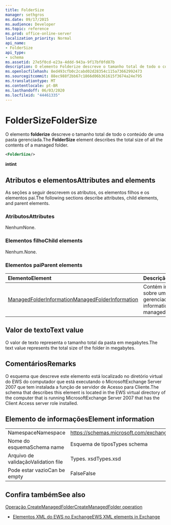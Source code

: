 ```yaml
---
title: FolderSize
manager: sethgros
ms.date: 09/17/2015
ms.audience: Developer
ms.topic: reference
ms.prod: office-online-server
localization_priority: Normal
api_name:
- FolderSize
api_type:
- schema
ms.assetid: 27e5f0cd-e23a-4ddd-943a-9f17bf0fd87b
description: O elemento Folderize descreve o tamanho total de todo o conteúdo de uma pasta gerenciada.
ms.openlocfilehash: 8ed493cfb0c2cabd02d28354c115a73662992473
ms.sourcegitcommit: 88ec988f2bb67c1866d06b361615f3674a24e795
ms.translationtype: MT
ms.contentlocale: pt-BR
ms.lasthandoff: 06/03/2020
ms.locfileid: "44461335"
---
```

# <a name="foldersize"></a><span data-ttu-id="85ddc-103">FolderSize</span><span class="sxs-lookup"><span data-stu-id="85ddc-103">FolderSize</span></span>

<span data-ttu-id="85ddc-104">O elemento **folderize** descreve o tamanho total de todo o conteúdo de uma pasta gerenciada.</span><span class="sxs-lookup"><span data-stu-id="85ddc-104">The **FolderSize** element describes the total size of all the contents of a managed folder.</span></span> 
  
```xml
<FolderSize/>
```

 <span data-ttu-id="85ddc-105">**int**</span><span class="sxs-lookup"><span data-stu-id="85ddc-105">**int**</span></span>
## <a name="attributes-and-elements"></a><span data-ttu-id="85ddc-106">Atributos e elementos</span><span class="sxs-lookup"><span data-stu-id="85ddc-106">Attributes and elements</span></span>

<span data-ttu-id="85ddc-107">As seções a seguir descrevem os atributos, os elementos filhos e os elementos pai.</span><span class="sxs-lookup"><span data-stu-id="85ddc-107">The following sections describe attributes, child elements, and parent elements.</span></span>
  
### <a name="attributes"></a><span data-ttu-id="85ddc-108">Atributos</span><span class="sxs-lookup"><span data-stu-id="85ddc-108">Attributes</span></span>

<span data-ttu-id="85ddc-109">Nenhum</span><span class="sxs-lookup"><span data-stu-id="85ddc-109">None.</span></span>
  
### <a name="child-elements"></a><span data-ttu-id="85ddc-110">Elementos filho</span><span class="sxs-lookup"><span data-stu-id="85ddc-110">Child elements</span></span>

<span data-ttu-id="85ddc-111">Nenhum.</span><span class="sxs-lookup"><span data-stu-id="85ddc-111">None.</span></span>
  
### <a name="parent-elements"></a><span data-ttu-id="85ddc-112">Elementos pai</span><span class="sxs-lookup"><span data-stu-id="85ddc-112">Parent elements</span></span>

|<span data-ttu-id="85ddc-113">**Elemento**</span><span class="sxs-lookup"><span data-stu-id="85ddc-113">**Element**</span></span>|<span data-ttu-id="85ddc-114">**Descrição**</span><span class="sxs-lookup"><span data-stu-id="85ddc-114">**Description**</span></span>|
|:-----|:-----|
|[<span data-ttu-id="85ddc-115">ManagedFolderInformation</span><span class="sxs-lookup"><span data-stu-id="85ddc-115">ManagedFolderInformation</span></span>](managedfolderinformation.md) <br/> |<span data-ttu-id="85ddc-116">Contém informações sobre uma pasta gerenciada.</span><span class="sxs-lookup"><span data-stu-id="85ddc-116">Contains information about a managed folder.</span></span>  <br/> |
   
## <a name="text-value"></a><span data-ttu-id="85ddc-117">Valor de texto</span><span class="sxs-lookup"><span data-stu-id="85ddc-117">Text value</span></span>

<span data-ttu-id="85ddc-118">O valor de texto representa o tamanho total da pasta em megabytes.</span><span class="sxs-lookup"><span data-stu-id="85ddc-118">The text value represents the total size of the folder in megabytes.</span></span>
  
## <a name="remarks"></a><span data-ttu-id="85ddc-119">Comentários</span><span class="sxs-lookup"><span data-stu-id="85ddc-119">Remarks</span></span>

<span data-ttu-id="85ddc-120">O esquema que descreve este elemento está localizado no diretório virtual do EWS do computador que está executando o MicrosoftExchange Server 2007 que tem instalada a função de servidor de Acesso para Cliente.</span><span class="sxs-lookup"><span data-stu-id="85ddc-120">The schema that describes this element is located in the EWS virtual directory of the computer that is running MicrosoftExchange Server 2007 that has the Client Access server role installed.</span></span>
  
## <a name="element-information"></a><span data-ttu-id="85ddc-121">Elemento de informações</span><span class="sxs-lookup"><span data-stu-id="85ddc-121">Element information</span></span>

|||
|:-----|:-----|
|<span data-ttu-id="85ddc-122">Namespace</span><span class="sxs-lookup"><span data-stu-id="85ddc-122">Namespace</span></span>  <br/> |https://schemas.microsoft.com/exchange/services/2006/types  <br/> |
|<span data-ttu-id="85ddc-123">Nome do esquema</span><span class="sxs-lookup"><span data-stu-id="85ddc-123">Schema name</span></span>  <br/> |<span data-ttu-id="85ddc-124">Esquema de tipos</span><span class="sxs-lookup"><span data-stu-id="85ddc-124">Types schema</span></span>  <br/> |
|<span data-ttu-id="85ddc-125">Arquivo de validação</span><span class="sxs-lookup"><span data-stu-id="85ddc-125">Validation file</span></span>  <br/> |<span data-ttu-id="85ddc-126">Types. xsd</span><span class="sxs-lookup"><span data-stu-id="85ddc-126">Types.xsd</span></span>  <br/> |
|<span data-ttu-id="85ddc-127">Pode estar vazio</span><span class="sxs-lookup"><span data-stu-id="85ddc-127">Can be empty</span></span>  <br/> |<span data-ttu-id="85ddc-128">False</span><span class="sxs-lookup"><span data-stu-id="85ddc-128">False</span></span>  <br/> |
   
## <a name="see-also"></a><span data-ttu-id="85ddc-129">Confira também</span><span class="sxs-lookup"><span data-stu-id="85ddc-129">See also</span></span>



[<span data-ttu-id="85ddc-130">Operação CreateManagedFolder</span><span class="sxs-lookup"><span data-stu-id="85ddc-130">CreateManagedFolder operation</span></span>](createmanagedfolder-operation.md)


- [<span data-ttu-id="85ddc-131">Elementos XML do EWS no Exchange</span><span class="sxs-lookup"><span data-stu-id="85ddc-131">EWS XML elements in Exchange</span></span>](ews-xml-elements-in-exchange.md)

